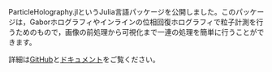 <!-- news0010.md -->
<!-- ParticleHolography.jlを公開しました。 -->
<!-- 2024-08-29 -->

ParticleHolography.jlというJulia言語パッケージを公開しました。このパッケージは，Gaborホログラフィやインラインの位相回復ホログラフィで粒子計測を行うためのもので，画像の前処理から可視化まで一連の処理を簡単に行うことができます。

詳細は[GitHub](https://github.com/dainakai/ParticleHolography.jl)と[ドキュメント](https://dainakai.github.io/ParticleHolography.jl/stable/)をご覧ください。